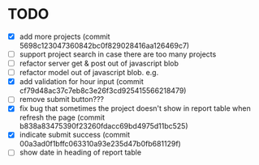 # TODO

- [x] add more projects (commit 5698c123047360842bc0f829028416aa126469c7)
- [ ] support project search in case there are too many projects
- [ ] refactor server get & post out of javascript blob
- [ ] refactor model out of javascript blob. e.g.
- [x] add validation for hour input (commit cf79d48ac37c7eb8c3e26f3cd925415566218479)
- [ ] remove submit button???
- [x] fix bug that sometimes the project doesn't show in report table when refresh the page (commit b838a83475390f23260fdacc69bd4975d11bc525)
- [x] indicate submit success (commit 00a3ad0f1bffc063310a93e235d47b0fb681129f)
- [ ] show date in heading of report table